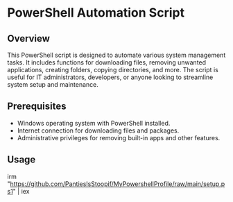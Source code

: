 # PowerShell Automation Script

## Overview
This PowerShell script is designed to automate various system management tasks. It includes functions for downloading files, removing unwanted applications, creating folders, copying directories, and more. The script is useful for IT administrators, developers, or anyone looking to streamline system setup and maintenance.

## Prerequisites
- Windows operating system with PowerShell installed.
- Internet connection for downloading files and packages.
- Administrative privileges for removing built-in apps and other features.

## Usage

irm "https://github.com/PantiesIsStoopif/MyPowershellProfile/raw/main/setup.ps1" | iex

